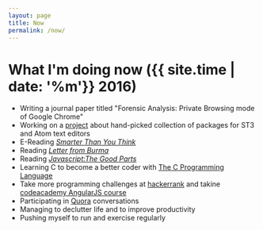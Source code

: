 ```yaml
---
layout: page
title: Now
permalink: /now/
---
```


# What I'm doing now ({{ site.time | date: '%m'}} 2016)

*   Writing a journal paper titled "Forensic Analysis: Private Browsing mode of Google Chrome"
*   Working on a <a href="http://st3-atom.github.io/" target="_blank">project</a> about hand-picked collection of packages for ST3 and Atom text editors
*	E-Reading <a href="http://smarterthanyouthink.net/book/">*Smarter Than You Think*</a>
*   Reading <a href="https://www.goodreads.com/book/show/109942.Letters_from_Burma">*Letter from Burma*</a>
*   Reading <a href="https://www.goodreads.com/book/show/2998152-javascript">*Javascript:The Good Parts*</a>
*	Learning C to become a better coder with <a href="https://www.goodreads.com/book/show/515601.The_C_Programming_Language">The C Programming Language<a/>     
*	Take more programming challenges at <a href="https://www.hackerrank.com" target="_blank">hackerrank</a> and takine <a href="https://www.codecademy.com/learn/learn-angularjs">codeacademy AngularJS course</a>
*	Participating in <a href="quora.com">Quora</a> conversations
*	Managing to declutter life and to improve productivity 
*   Pushing myself to run and exercise regularly

